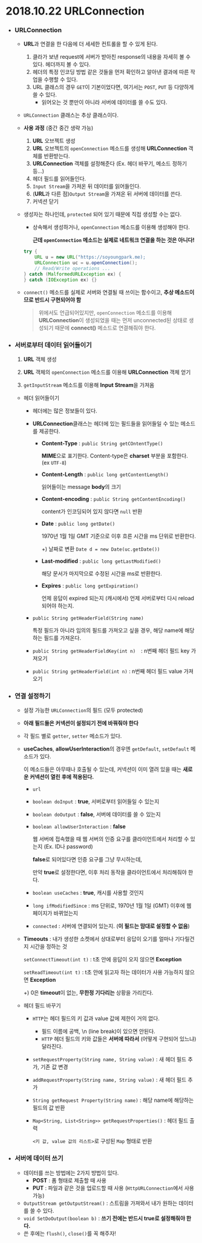 # 2018.10.22 URLConnection

- ### **URLConnection**

  - **URL**과 연결을 한 다음에 더 세세한 컨트롤을 할 수 있게 된다.

    1. 클라가 보낸 request에 서버가 받아친 response의 내용을 자세히 볼 수 있다. 헤더까지 볼 수 있다.
    2. 헤더의 특정 인코딩 방법 같은 것들을 먼저 확인하고 알아낸 결과에 따른 작업을 수행할 수 있다.
    3. URL 클래스의 경우 `GET`이 기본이었다면, 여기서는 `POST`, `PUT` 등 다양하게 쓸 수 있다.
       - 읽어오는 것 뿐만이 아니라 서버에 데이터를 쓸 수도 있다.

  - `URLConnection` 클래스는 추상 클래스이다. 

  - **사용 과정** (중간 중간 생략 가능)

    1. **URL** 오브젝트 생성
    2. **URL** 오브젝트의 `openConnection` 메소드를 생성해 **URLConnection** 객체를 반환받는다.
    3. **URLConnection** 객체를 설정해준다 (Ex. 헤더 바꾸기, 메소드 정하기 등...)
    4. 헤더 필드를 읽어들인다. 
    5. `Input Stream`을  가져온 뒤 데이터를 읽어들인다.
    6. (**URL**과 다른 점)`Output Stream`을 가져온 뒤 서버에 데이터를 쓴다.
    7. 커넥션 닫기

  - 생성자는 하나인데, `protected` 되어 있기 때문에 직접 생성할 수는 없다.

    - 상속해서 생성하거나, `openConnection` 메소드를 이용해 생성해야 한다.

      **근데 `openConnection` 메소드는 실제로 네트워크 연결을 하는 것은 아니다!**

    ```java
    try {
        URL u = new URL("https://soyoungpark.me);
        URLConnection uc = u.openConnection();
        // Read/Write operations ...
    } catch (MalformedURLException ex) {
    } catch (IOException ex) {}
    ```

    

  - `connect()` 메소드를 실제로 서버와 연결될 때 쓰이는 함수이고, **추상 메소드이므로 반드시 구현되어야 함**

    > 위에서도 언급되어있지만, `openConnection` 메소드를 이용해 **URLConnection**이 생성되었을 때는 먼저 unconnected된 상태로 생성되기 때문에 **connect()** 메소드로 연결해줘야 한다.

    

- ### 서버로부터 데이터 읽어들이기

  1. **URL** 객체 생성

  2. **URL** 객체의 `openConnection` 메소드를 이용해 **URLConnection** 객체 얻기

  3. `getInputStream` 메소드를 이용해 **Input Stream**을 가져옴

     

  - 헤더 읽어들이기
    - 헤더에는 많은 정보들이 있다.

    - **URLConnection**클래스는 헤더에 있는 필드들을 읽어들일 수 있는 메소드를 제공한다.
      - **Content-Type** : `public String getCOntentType()`

        **MIME**으로 표기한다. Content-type은 **charset** 부분을 포함한다. (ex `UTF-8`)

      - **Content-Length** : `public long getContentLength()`

        읽어들이는 message **body**의 크기

      - **Content-encoding** : `public String getContentEncoding()`

        content가 인코딩되어 있지 않다면 `null` 반환

      - **Date** : `public long getDate()`

        1970년 1월 1일 GMT 기준으로 이후 흐른 시간을 ms 단위로 반환한다.

        +) 날짜로 변환 `Date d = new Date(uc.getDate())`

      - **Last-modified** : `public long getLastModified()` 

        해당 문서가 마지막으로 수정된 시간을 ms로 반환한다.

      - **Expires** : `public long getExpiration()`

        언제 응답이 expired 되는지 (캐시에서) 언제 서버로부터 다시 reload 되어야 하는지.

    - `public String getHeaderField(String name)`

      특정 필드가 아니라 임의의 필드를 가져오고 싶을 경우, 해당 name에 해당하는 필드를 가져온다.

    - `public String getHeaderFieldKey(int n)  `: n번째 헤더 필드 key 가져오기

    - `public String getHeaderField(int n)` : n번째 헤더 필드 value 가져오기



- ### 연결 설정하기

  - 설정 가능한 `URLConnection`의 필드 (모두 protected)

  - **아래 필드들은 커넥션이 설정되기 전에 바꿔줘야 한다**

  - 각 필드 별로 `getter`, `setter` 메소드가 있다.

  - **useCaches**, **allowUserInteraction**의 경우엔 `getDefault`,  `setDefault` 메소드가 있다.

    이 메소드들은 아무때나 호출될 수 있는데, 커넥션이 이미 열려 있을 때는 **새로운 커넥션이 열린 후에 적용된다.**

    - `url`

    - `boolean doInput` : **true**, 서버로부터 읽어들일 수 있는지

    - `boolean doOutput` : **false**, 서버에 데이터를 쓸 수 있는지

    - `boolean allowUserInteraction` : **false**

      웹 서버에 접속했을 때 웹 서버의 인증 요구를 클라이언트에서 처리할 수 있는지 (Ex. ID나 password)

      **false**로 되어있다면 인증 요구를 그냥 무시하는데,

      만약 **true**로 설정한다면, 이후 처리 동작을 클라이언트에서 처리해줘야 한다.

    - `boolean useCaches` : **true**, 캐시를 사용할 것인지

    - `long ifModifiedSince` : ms 단위로, 1970년 1월 1일 (GMT) 이후에 웹 페이지가 바뀌었는지

    - `connected` : 서버에 연결되어 있는지. (**이 필드는 맘대로 설정할 수 없음**)

  - **Timeouts** : 내가 생성한 소켓에서 상대로부터 응답이 오기를 얼마나 기다릴건지 시간을 정하는 것

    `setConnectTimeout(int t)` : t초 안에 응답이 오지 않으면 **Exception**

    `setReadTimeout(int t)` : t초 안에 읽고자 하는 데이터가 사용 가능하지 않으면 **Exception**

    +) 0은 **timeout**이 없는, **무한정 기다리는** 상황을 가리킨다.

  - 헤더 필드 바꾸기

    - `HTTP`는 헤더 필드의 키 값과 value 값에 제한이 거의 없다.

      - 필드 이름에 공백, \n (line break)이 있으면 안된다.
      - `HTTP` 헤더 필드의 키와 값들은 **서버에 따라서** (어떻게 구현되어 있느냐) 달라진다.

    - `setRequestProperty(String name, String value)` : 새 헤더 필드 추가, 기존 값 변경

    - `addRequestProperty(String name, String value)` : 새 헤더 필드 추가

    - `String getRequest Property(String name)` : 해당 name에 해당하는 필드의 값 반환

    - `Map<String, List<String>> getRequestProperties()` : 헤더 필드 출력

      `<키 값, value 값의 리스트>`로 구성된 ``Map`` 형태로 반환



- ### 서버에 데이터 쓰기

  - 데이터를 쓰는 방법에는 2가지 방법이 있다.
    - **POST** : 폼 형태로 제출할 때 사용
    - **PUT** : 파일과 같은 것을 업로드할 때 사용 (`HttpURLConnection`에서 사용 가능)
  - `OutputStream getOutputStream()` : 스트림을 가져와서 내가 원하는 데이터를 쓸 수 있다.
  - `void SetDoOutput(boolean b)`  : **쓰기 전에는 반드시 true로 설정해줘야 한다.**
  - 쓴 후에는 `flush()`, `close()`를 꼭 해주자!